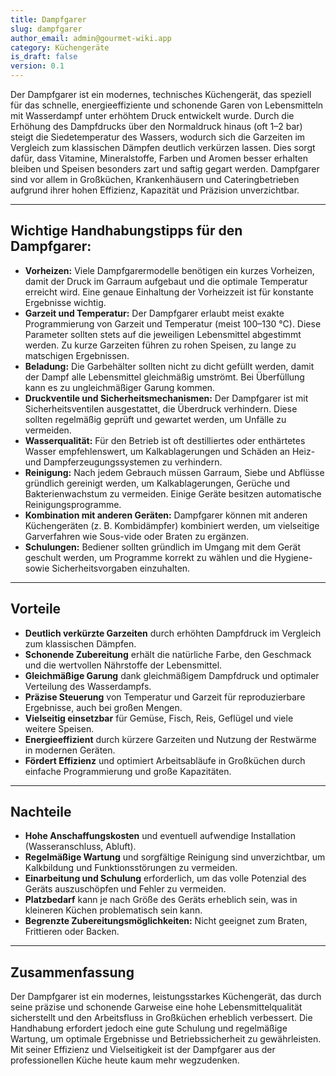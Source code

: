 ```yaml
---
title: Dampfgarer
slug: dampfgarer
author_email: admin@gourmet-wiki.app
category: Küchengeräte
is_draft: false
version: 0.1
---
```

Der Dampfgarer ist ein modernes, technisches Küchengerät, das speziell für das schnelle, energieeffiziente und schonende Garen von Lebensmitteln mit Wasserdampf unter erhöhtem Druck entwickelt wurde. Durch die Erhöhung des Dampfdrucks über den Normaldruck hinaus (oft 1–2 bar) steigt die Siedetemperatur des Wassers, wodurch sich die Garzeiten im Vergleich zum klassischen Dämpfen deutlich verkürzen lassen. Dies sorgt dafür, dass Vitamine, Mineralstoffe, Farben und Aromen besser erhalten bleiben und Speisen besonders zart und saftig gegart werden. Dampfgarer sind vor allem in Großküchen, Krankenhäusern und Cateringbetrieben aufgrund ihrer hohen Effizienz, Kapazität und Präzision unverzichtbar.

---

## Wichtige Handhabungstipps für den Dampfgarer:

- **Vorheizen:** Viele Dampfgarermodelle benötigen ein kurzes Vorheizen, damit der Druck im Garraum aufgebaut und die optimale Temperatur erreicht wird. Eine genaue Einhaltung der Vorheizzeit ist für konstante Ergebnisse wichtig.
- **Garzeit und Temperatur:** Der Dampfgarer erlaubt meist exakte Programmierung von Garzeit und Temperatur (meist 100–130 °C). Diese Parameter sollten stets auf die jeweiligen Lebensmittel abgestimmt werden. Zu kurze Garzeiten führen zu rohen Speisen, zu lange zu matschigen Ergebnissen.
- **Beladung:** Die Garbehälter sollten nicht zu dicht gefüllt werden, damit der Dampf alle Lebensmittel gleichmäßig umströmt. Bei Überfüllung kann es zu ungleichmäßiger Garung kommen.
- **Druckventile und Sicherheitsmechanismen:** Der Dampfgarer ist mit Sicherheitsventilen ausgestattet, die Überdruck verhindern. Diese sollten regelmäßig geprüft und gewartet werden, um Unfälle zu vermeiden.
- **Wasserqualität:** Für den Betrieb ist oft destilliertes oder enthärtetes Wasser empfehlenswert, um Kalkablagerungen und Schäden an Heiz- und Dampferzeugungssystemen zu verhindern.
- **Reinigung:** Nach jedem Gebrauch müssen Garraum, Siebe und Abflüsse gründlich gereinigt werden, um Kalkablagerungen, Gerüche und Bakterienwachstum zu vermeiden. Einige Geräte besitzen automatische Reinigungsprogramme.
- **Kombination mit anderen Geräten:** Dampfgarer können mit anderen Küchengeräten (z. B. Kombidämpfer) kombiniert werden, um vielseitige Garverfahren wie Sous-vide oder Braten zu ergänzen.
- **Schulungen:** Bediener sollten gründlich im Umgang mit dem Gerät geschult werden, um Programme korrekt zu wählen und die Hygiene- sowie Sicherheitsvorgaben einzuhalten.

---

## Vorteile

- **Deutlich verkürzte Garzeiten** durch erhöhten Dampfdruck im Vergleich zum klassischen Dämpfen.
- **Schonende Zubereitung** erhält die natürliche Farbe, den Geschmack und die wertvollen Nährstoffe der Lebensmittel.
- **Gleichmäßige Garung** dank gleichmäßigem Dampfdruck und optimaler Verteilung des Wasserdampfs.
- **Präzise Steuerung** von Temperatur und Garzeit für reproduzierbare Ergebnisse, auch bei großen Mengen.
- **Vielseitig einsetzbar** für Gemüse, Fisch, Reis, Geflügel und viele weitere Speisen.
- **Energieeffizient** durch kürzere Garzeiten und Nutzung der Restwärme in modernen Geräten.
- **Fördert Effizienz** und optimiert Arbeitsabläufe in Großküchen durch einfache Programmierung und große Kapazitäten.

---

## Nachteile

- **Hohe Anschaffungskosten** und eventuell aufwendige Installation (Wasseranschluss, Abluft).
- **Regelmäßige Wartung** und sorgfältige Reinigung sind unverzichtbar, um Kalkbildung und Funktionsstörungen zu vermeiden.
- **Einarbeitung und Schulung** erforderlich, um das volle Potenzial des Geräts auszuschöpfen und Fehler zu vermeiden.
- **Platzbedarf** kann je nach Größe des Geräts erheblich sein, was in kleineren Küchen problematisch sein kann.
- **Begrenzte Zubereitungsmöglichkeiten:** Nicht geeignet zum Braten, Frittieren oder Backen.

---

## Zusammenfassung

Der Dampfgarer ist ein modernes, leistungsstarkes Küchengerät, das durch seine präzise und schonende Garweise eine hohe Lebensmittelqualität sicherstellt und den Arbeitsfluss in Großküchen erheblich verbessert. Die Handhabung erfordert jedoch eine gute Schulung und regelmäßige Wartung, um optimale Ergebnisse und Betriebssicherheit zu gewährleisten. Mit seiner Effizienz und Vielseitigkeit ist der Dampfgarer aus der professionellen Küche heute kaum mehr wegzudenken.